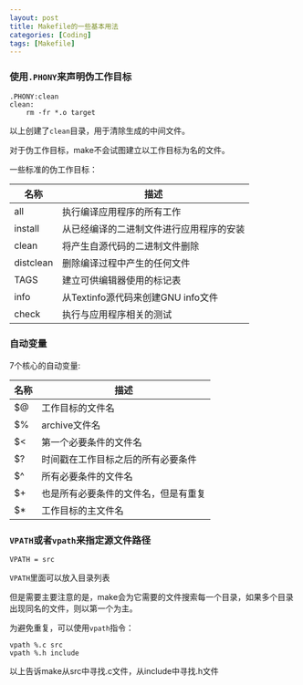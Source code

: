 ```yaml
---
layout: post
title: Makefile的一些基本用法
categories: [Coding]
tags: [Makefile]
---
```


### 使用`.PHONY`来声明伪工作目标

	.PHONY:clean
	clean:
		rm -fr *.o target

以上创建了`clean`目录，用于清除生成的中间文件。

对于伪工作目标，make不会试图建立以工作目标为名的文件。

一些标准的伪工作目标：

|名称|描述|
|-------|---------------------------------|
|all|执行编译应用程序的所有工作|
|install|从已经编译的二进制文件进行应用程序的安装|
|clean|将产生自源代码的二进制文件删除|
|distclean|删除编译过程中产生的任何文件|
|TAGS|建立可供编辑器使用的标记表|
|info|从Textinfo源代码来创建GNU info文件|
|check|执行与应用程序相关的测试|

### 自动变量

7个核心的自动变量:

|名称|描述|
|---------|-------------------------------|
|$@|工作目标的文件名|
|$%|archive文件名|
|$<|第一个必要条件的文件名|
|$?|时间戳在工作目标之后的所有必要条件|
|$^|所有必要条件的文件名|
|$+|也是所有必要条件的文件名，但是有重复|
|$*|工作目标的主文件名|

### `VPATH`或者`vpath`来指定源文件路径

	VPATH = src

`VPATH`里面可以放入目录列表

但是需要主要注意的是，make会为它需要的文件搜索每一个目录，如果多个目录出现同名的文件，则以第一个为主。

为避免重复，可以使用`vpath`指令：

	vpath %.c src
	vpath %.h include

以上告诉make从src中寻找.c文件，从include中寻找.h文件
